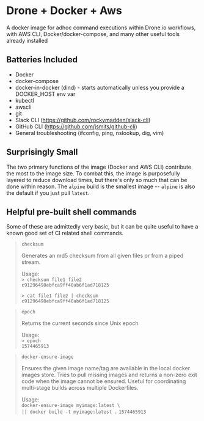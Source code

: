 # Drone + Docker + Aws
A docker image for adhoc command executions within Drone.io workflows, with AWS CLI, Docker/docker-compose, and many other useful tools already installed

## Batteries Included
- Docker
- docker-compose
- docker-in-docker (dind) - starts automatically unless you provide a DOCKER_HOST env var
- kubectl
- awscli
- git
- Slack CLI (https://github.com/rockymadden/slack-cli)
- GitHub CLI (https://github.com/jsmits/github-cli)
- General troubleshooting (ifconfig, ping, nslookup, dig, vim)


## Surprisingly Small
The two primary functions of the image (Docker and AWS CLI) contribute the most to the image size.
To combat this, the image is purposefully layered to reduce download times, but there's only so much
that can be done within reason. The `alpine` build is the smallest image -- `alpine` is also the default
if you just pull `latest`.


## Helpful pre-built shell commands
Some of these are admittedly very basic, but it can be quite useful to have a known
good set of CI related shell commands.

> `checksum`
>
> Generates an md5 checksum from all given files or from a piped stream.
>
> Usage: \
> `> checksum file1 file2` \
> `c91296498ebfca9ff40ab6f1ad718125`
>
> `> cat file1 file2 | checksum` \
> `c91296498ebfca9ff40ab6f1ad718125`
>

> `epoch`
>
> Returns the current seconds since Unix epoch
>
> Usage: \
> `> epoch` \
> `1574465913`
>

> `docker-ensure-image`
>
> Ensures the given image name/tag are available in the local docker images store.
> Tries to pull missing images and returns a non-zero exit code when the image
> cannot be ensured. Useful for coordinating multi-stage builds across multiple
> Dockerfiles.
>
> Usage: \
> `docker-ensure-image myimage:latest \` \
> `|| docker build -t myimage:latest .`
> `1574465913`
>
